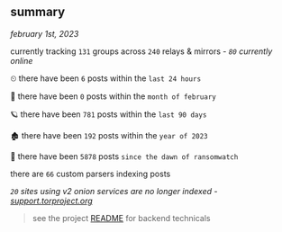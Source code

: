 
## summary
_february 1st, 2023_

currently tracking `131` groups across `240` relays & mirrors - _`80` currently online_

⏲ there have been `6` posts within the `last 24 hours`

🦈 there have been `0` posts within the `month of february`

🪐 there have been `781` posts within the `last 90 days`

🏚 there have been `192` posts within the `year of 2023`

🦕 there have been `5878` posts `since the dawn of ransomwatch`

there are `66` custom parsers indexing posts

_`20` sites using v2 onion services are no longer indexed - [support.torproject.org](https://support.torproject.org/onionservices/v2-deprecation/)_

> see the project [README](https://github.com/joshhighet/ransomwatch#ransomwatch--) for backend technicals
